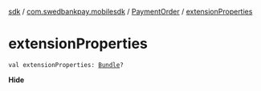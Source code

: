 [sdk](../../index.md) / [com.swedbankpay.mobilesdk](../index.md) / [PaymentOrder](index.md) / [extensionProperties](./extension-properties.md)

# extensionProperties

`val extensionProperties: `[`Bundle`](https://developer.android.com/reference/android/os/Bundle.html)`?`

**Hide**

